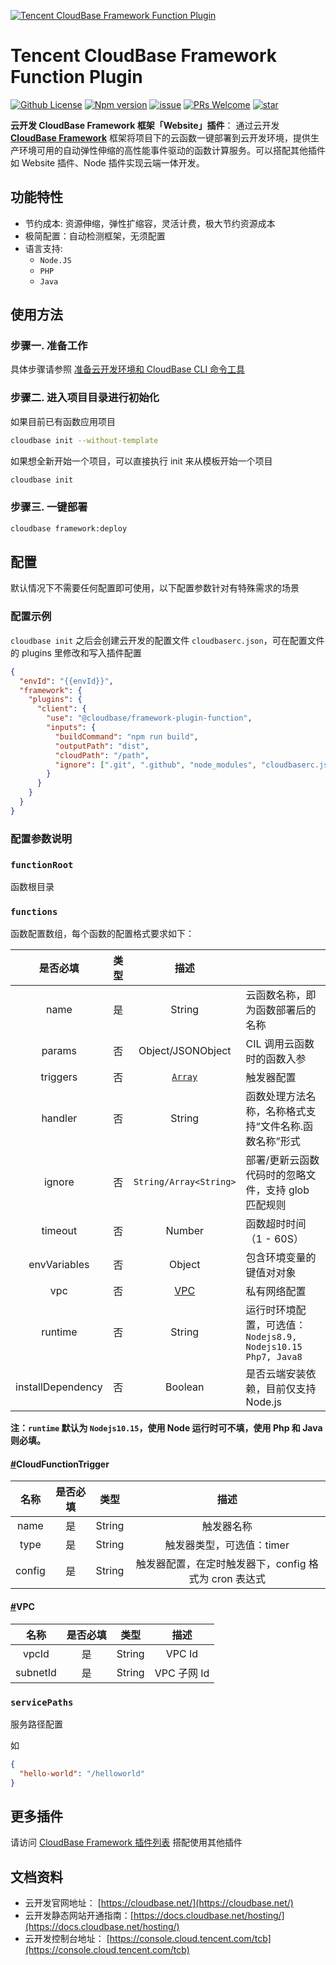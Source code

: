 <a href="https://github.com/TencentCloudBase/cloudbase-framework/tree/master/packages/framework-plugin-function">![Tencent CloudBase Framework Function Plugin](https://main.qcloudimg.com/raw/2cd529a816464f59684515f73b0a5622.jpg)</a>

# Tencent CloudBase Framework Function Plugin

[![Github License](https://img.shields.io/github/license/TencentCloudBase/cloudbase-framework)](LICENSE)
[![Npm version](https://img.shields.io/npm/v/@cloudbase/framework-plugin-function)](https://www.npmjs.com/package/@cloudbase/framework-plugin-function)
[![issue](https://img.shields.io/github/issues/TencentCloudBase/cloudbase-framework)](https://github.com/TencentCloudBase/cloudbase-framework/issues)
[![PRs Welcome](https://img.shields.io/badge/PRs-welcome-brightgreen.svg)](https://github.com/TencentCloudBase/cloudbase-framework/pulls)
[![star](https://img.shields.io/github/stars/TencentCloudBase/cloudbase-framework?style=social)](https://github.com/TencentCloudBase/cloudbase-framework)

**云开发 CloudBase Framework 框架「Website」插件**： 通过云开发 **[CloudBase Framework](https://github.com/TencentCloudBase/cloudbase-framework)** 框架将项目下的云函数一键部署到云开发环境，提供生产环境可用的自动弹性伸缩的高性能事件驱动的函数计算服务。可以搭配其他插件如 Website 插件、Node 插件实现云端一体开发。

## 功能特性

- 节约成本: 资源伸缩，弹性扩缩容，灵活计费，极大节约资源成本
- 极简配置：自动检测框架，无须配置
- 语言支持:
  - `Node.JS`
  - `PHP`
  - `Java`

## 使用方法

### 步骤一. 准备工作

具体步骤请参照 [准备云开发环境和 CloudBase CLI 命令工具](../../CLI_GUIDE.md)

### 步骤二. 进入项目目录进行初始化

如果目前已有函数应用项目

```bash
cloudbase init --without-template
```

如果想全新开始一个项目，可以直接执行 init 来从模板开始一个项目

```bash
cloudbase init
```

### 步骤三. 一键部署

```bash
cloudbase framework:deploy
```

## 配置

默认情况下不需要任何配置即可使用，以下配置参数针对有特殊需求的场景

### 配置示例

`cloudbase init` 之后会创建云开发的配置文件 `cloudbaserc.json`，可在配置文件的 plugins 里修改和写入插件配置

```json
{
  "envId": "{{envId}}",
  "framework": {
    "plugins": {
      "client": {
        "use": "@cloudbase/framework-plugin-function",
        "inputs": {
          "buildCommand": "npm run build",
          "outputPath": "dist",
          "cloudPath": "/path",
          "ignore": [".git", ".github", "node_modules", "cloudbaserc.js"]
        }
      }
    }
  }
}
```

### 配置参数说明

### `functionRoot`

函数根目录

### `functions`

函数配置数组，每个函数的配置格式要求如下：

|     是否必填      | 类型 |                                         描述                                          |                                                               |
| :---------------: | :--: | :-----------------------------------------------------------------------------------: | ------------------------------------------------------------- |
|       name        |  是  |                                        String                                         | 云函数名称，即为函数部署后的名称                              |
|      params       |  否  |                                   Object/JSONObject                                   | CIL 调用云函数时的函数入参                                    |
|     triggers      |  否  | [`Array`](https://docs.cloudbase.net/cli/functions/configs.html#cloudfunctiontrigger) | 触发器配置                                                    |
|      handler      |  否  |                                        String                                         | 函数处理方法名称，名称格式支持“文件名称.函数名称”形式         |
|      ignore       |  否  |                                `String/Array<String>`                                 | 部署/更新云函数代码时的忽略文件，支持 glob 匹配规则           |
|      timeout      |  否  |                                        Number                                         | 函数超时时间（1 - 60S）                                       |
|   envVariables    |  否  |                                        Object                                         | 包含环境变量的键值对对象                                      |
|        vpc        |  否  |           [VPC](https://docs.cloudbase.net/cli/functions/configs.html#vpc)            | 私有网络配置                                                  |
|      runtime      |  否  |                                        String                                         | 运行时环境配置，可选值： `Nodejs8.9, Nodejs10.15 Php7, Java8` |
| installDependency |  否  |                                        Boolean                                        | 是否云端安装依赖，目前仅支持 Node.js                          |

**注：`runtime` 默认为 `Nodejs10.15`，使用 Node 运行时可不填，使用 Php 和 Java 则必填。**

#### [#](https://docs.cloudbase.net/cli/functions/configs.html#cloudfunctiontrigger)CloudFunctionTrigger

|  名称  | 是否必填 |  类型  |                         描述                          |
| :----: | :------: | :----: | :---------------------------------------------------: |
|  name  |    是    | String |                      触发器名称                       |
|  type  |    是    | String |               触发器类型，可选值：timer               |
| config |    是    | String | 触发器配置，在定时触发器下，config 格式为 cron 表达式 |

#### [#](https://docs.cloudbase.net/cli/functions/configs.html#vpc)VPC

|   名称   | 是否必填 |  类型  |    描述     |
| :------: | :------: | :----: | :---------: |
|  vpcId   |    是    | String |   VPC Id    |
| subnetId |    是    | String | VPC 子网 Id |

### `servicePaths`

服务路径配置

如

```json
{
  "hello-world": "/helloworld"
}
```

## 更多插件

请访问 [CloudBase Framework 插件列表](https://github.com/TencentCloudBase/cloudbase-framework#%E7%9B%AE%E5%89%8D%E6%94%AF%E6%8C%81%E7%9A%84%E6%8F%92%E4%BB%B6%E5%88%97%E8%A1%A8) 搭配使用其他插件

## 文档资料

- 云开发官网地址： [https://cloudbase.net/](https://cloudbase.net/)
- 云开发静态网站开通指南：[https://docs.cloudbase.net/hosting/](https://docs.cloudbase.net/hosting/)
- 云开发控制台地址： [https://console.cloud.tencent.com/tcb](https://console.cloud.tencent.com/tcb)

